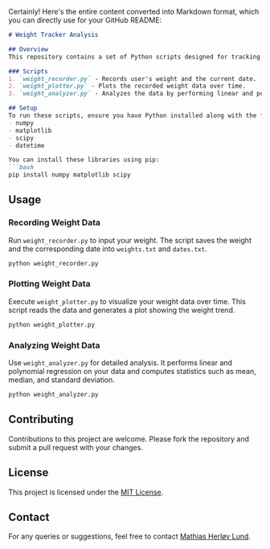 Certainly! Here's the entire content converted into Markdown format, which you can directly use for your GitHub README:

```markdown
# Weight Tracker Analysis

## Overview
This repository contains a set of Python scripts designed for tracking and analyzing weight data. Developed by Mathias Herløv Lund, these scripts enable users to record their weight, visualize weight trends over time, and perform statistical and regression analysis.

### Scripts
1. `weight_recorder.py` - Records user's weight and the current date.
2. `weight_plotter.py` - Plots the recorded weight data over time.
3. `weight_analyzer.py` - Analyzes the data by performing linear and polynomial regression, and calculates basic statistics.

## Setup
To run these scripts, ensure you have Python installed along with the following libraries:
- numpy
- matplotlib
- scipy
- datetime

You can install these libraries using pip:
```bash
pip install numpy matplotlib scipy
```

## Usage

### Recording Weight Data
Run `weight_recorder.py` to input your weight. The script saves the weight and the corresponding date into `weights.txt` and `dates.txt`.

```bash
python weight_recorder.py
```

### Plotting Weight Data
Execute `weight_plotter.py` to visualize your weight data over time. This script reads the data and generates a plot showing the weight trend.

```bash
python weight_plotter.py
```

### Analyzing Weight Data
Use `weight_analyzer.py` for detailed analysis. It performs linear and polynomial regression on your data and computes statistics such as mean, median, and standard deviation.

```bash
python weight_analyzer.py
```

## Contributing
Contributions to this project are welcome. Please fork the repository and submit a pull request with your changes.

## License
This project is licensed under the [MIT License](LICENSE).

## Contact
For any queries or suggestions, feel free to contact [Mathias Herløv Lund](mathiaslundmobil@gmail.com).
```

